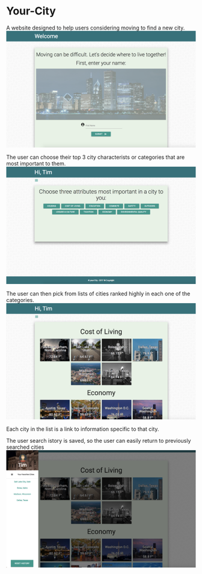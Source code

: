 # Your-City
A website designed to help users considering moving to find a new city.
![](/readmeimages/landing.png)

The user can choose their top 3 city characterists or categories that are most important to them. 
![](/readmeimages/categories.png)

The user can then pick from lists of cities ranked highly in each one of the categories.
![](/readmeimages/citylist.png)

Each city in the list is a link to information specific to that city.


The user search istory is saved, so the user can easily return to previously searched cities
![](/readmeimages/history.png)
